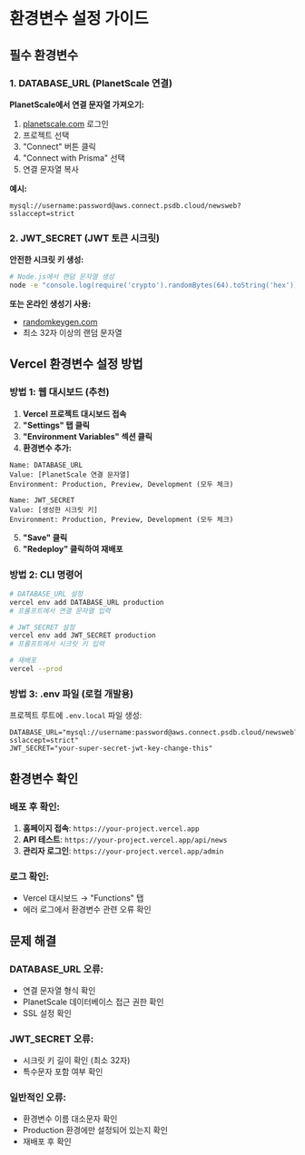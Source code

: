 # 환경변수 설정 가이드

## 필수 환경변수

### 1. DATABASE_URL (PlanetScale 연결)

**PlanetScale에서 연결 문자열 가져오기:**
1. [planetscale.com](https://planetscale.com) 로그인
2. 프로젝트 선택
3. "Connect" 버튼 클릭
4. "Connect with Prisma" 선택
5. 연결 문자열 복사

**예시:**
```
mysql://username:password@aws.connect.psdb.cloud/newsweb?sslaccept=strict
```

### 2. JWT_SECRET (JWT 토큰 시크릿)

**안전한 시크릿 키 생성:**
```bash
# Node.js에서 랜덤 문자열 생성
node -e "console.log(require('crypto').randomBytes(64).toString('hex'))"
```

**또는 온라인 생성기 사용:**
- [randomkeygen.com](https://randomkeygen.com)
- 최소 32자 이상의 랜덤 문자열

## Vercel 환경변수 설정 방법

### 방법 1: 웹 대시보드 (추천)

1. **Vercel 프로젝트 대시보드 접속**
2. **"Settings" 탭 클릭**
3. **"Environment Variables" 섹션 클릭**
4. **환경변수 추가:**

```
Name: DATABASE_URL
Value: [PlanetScale 연결 문자열]
Environment: Production, Preview, Development (모두 체크)

Name: JWT_SECRET
Value: [생성한 시크릿 키]
Environment: Production, Preview, Development (모두 체크)
```

5. **"Save" 클릭**
6. **"Redeploy" 클릭하여 재배포**

### 방법 2: CLI 명령어

```bash
# DATABASE_URL 설정
vercel env add DATABASE_URL production
# 프롬프트에서 연결 문자열 입력

# JWT_SECRET 설정  
vercel env add JWT_SECRET production
# 프롬프트에서 시크릿 키 입력

# 재배포
vercel --prod
```

### 방법 3: .env 파일 (로컬 개발용)

프로젝트 루트에 `.env.local` 파일 생성:

```env
DATABASE_URL="mysql://username:password@aws.connect.psdb.cloud/newsweb?sslaccept=strict"
JWT_SECRET="your-super-secret-jwt-key-change-this"
```

## 환경변수 확인

### 배포 후 확인:
1. **홈페이지 접속**: `https://your-project.vercel.app`
2. **API 테스트**: `https://your-project.vercel.app/api/news`
3. **관리자 로그인**: `https://your-project.vercel.app/admin`

### 로그 확인:
- Vercel 대시보드 → "Functions" 탭
- 에러 로그에서 환경변수 관련 오류 확인

## 문제 해결

### DATABASE_URL 오류:
- 연결 문자열 형식 확인
- PlanetScale 데이터베이스 접근 권한 확인
- SSL 설정 확인

### JWT_SECRET 오류:
- 시크릿 키 길이 확인 (최소 32자)
- 특수문자 포함 여부 확인

### 일반적인 오류:
- 환경변수 이름 대소문자 확인
- Production 환경에만 설정되어 있는지 확인
- 재배포 후 확인 